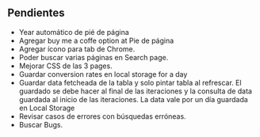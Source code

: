 ## Pendientes

- Year automático de pié de página
- Agregar buy me a coffe option at Pie de página
- Agregar ícono para tab de Chrome.
- Poder buscar varias páginas en Search page.
- Mejorar CSS de las 3 pages.
- Guardar conversion rates en local storage for a day
- Guardar data fetcheada de la tabla y solo pintar tabla al refrescar. El guardado se debe hacer al final de las iteraciones y la consulta de data guardada al inicio de las iteraciones. La data vale por un día guardada en Local Storage
- Revisar casos de errores con búsquedas erróneas.
- Buscar Bugs.
